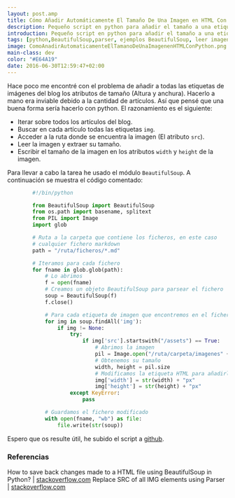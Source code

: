 ```yaml
---
layout: post.amp
title: Cómo Añadir Automáticamente El Tamaño De Una Imagen en HTML Con Python
description: Pequeño script en python para añadir el tamaño a una etiqueta img
introduction: Pequeño script en python para añadir el tamaño a una etiqueta img
tags: [python,BeautifulSoup,parser, ejemplos BeautifulSoup, leer imagen python, leer tamaño imagen python, obtener tamaño imagen python]
image: ComoAnadirAutomaticamenteElTamanoDeUnaImagenenHTMLConPython.png
main-class: dev
color: "#E64A19"
date: 2016-06-30T12:59:47+02:00
---
```

Hace poco me encontré con el problema de añadir a todas las etiquetas de imágenes del blog los atributos de tamaño (Altura y anchura). Hacerlo a mano era inviable debido a la cantidad de artículos. Así que pensé que una buena forma sería hacerlo con python. El razonamiento es el siguiente:

- Iterar sobre todos los artículos del blog.
- Buscar en cada artículo todas las etiquetas `img`.
- Acceder a la ruta donde se encuentra la imagen (El atributo `src`).
- Leer la imagen y extraer su tamaño.
- Escribir el tamaño de la imagen en los atributos `width` y `height` de la imagen.

<!--ad-->

Para llevar a cabo la tarea he usado el módulo `BeautifulSoup`. A continuación se muestra el código comentado:

```python
        #!/bin/python

        from BeautifulSoup import BeautifulSoup
        from os.path import basename, splitext
        from PIL import Image
        import glob

        # Ruta a la carpeta que contiene los ficheros, en este caso
        # cualquier fichero markdown
        path = "/ruta/ficheros/*.md"

        # Iteramos para cada fichero
        for fname in glob.glob(path):
            # Lo abrimos
            f = open(fname)
            # Creamos un objeto BeautifulSoup para parsear el fichero
            soup = BeautifulSoup(f)
            f.close()

            # Para cada etiqueta de imagen que encontremos en el fichero
            for img in soup.findAll('img'):
                if img != None:
                    try:
                        if img['src'].startswith("/assets") == True:
                            # Abrimos la imagen
                            pil = Image.open("/ruta/carpeta/imagenes" + img['src'])
                            # Obtenemos su tamaño
                            width, height = pil.size
                            # Modificamos la etiqueta HTML para añadirle el tamaño
                            img['width'] = str(width) + "px"
                            img['height'] = str(height) + "px"
                    except KeyError:
                        pass

            # Guardamos el fichero modificado
            with open(fname, "wb") as file:
                file.write(str(soup))
```

Espero que os resulte útil, he subido el script a [github](https://gist.github.com/algui91/188a7f9d24e586cb16d9ed9188aa5823 "Gist en github").

### Referencias

How to save back changes made to a HTML file using BeautifulSoup in Python? \| [stackoverflow.com](http://stackoverflow.com/a/14369600/1612432 "How to save back changes made to a HTML file using BeautifulSoup in Python?")
Replace SRC of all IMG elements using Parser \| [stackoverflow.com](http://stackoverflow.com/a/1579733/1612432 "Replace SRC of all IMG elements using Parser")
